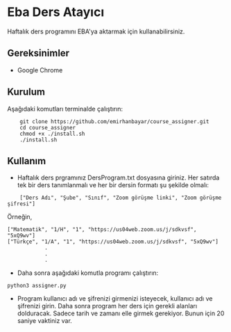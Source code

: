 # Eba Ders Atayıcı

Haftalık ders programını EBA'ya aktarmak için kullanabilirsiniz.

## Gereksinimler

- Google Chrome

## Kurulum

Aşağıdaki komutları terminalde çalıştırın:

```
    git clone https://github.com/emirhanbayar/course_assigner.git
    cd course_assigner
    chmod +x ./install.sh
    ./install.sh
```


## Kullanım

- Haftalık ders prgramınız DersProgram.txt dosyasına giriniz. Her satırda tek bir ders tanımlanmalı ve her bir dersin formatı şu şekilde olmalı:

```
    ["Ders Adı", "Şube", "Sınıf", "Zoom görüşme linki", "Zoom görüşme şifresi"]
```

Örneğin,

```
["Matematik", "1/H", "1", "https://us04web.zoom.us/j/sdkvsf", "5xQ9wv"]
["Türkçe", "1/A", "1", "https://us04web.zoom.us/j/sdkvsf", "5xQ9wv"]
            .
            .
            .
```

- Daha sonra aşağıdaki komutla programı çalıştırın:
```
python3 assigner.py
```

- Program kullanıcı adı ve şifrenizi girmenizi isteyecek, kullanıcı adı ve şifrenizi girin. Daha sonra program her ders için gerekli alanları dolduracak. Sadece tarih ve zamanı elle girmek gerekiyor. Bunun için 20 saniye vaktiniz var. 


